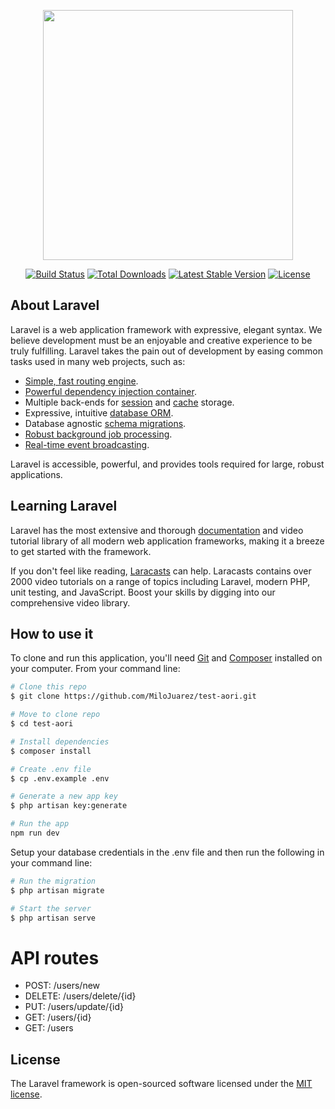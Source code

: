 <p align="center"><a href="https://laravel.com" target="_blank"><img src="https://raw.githubusercontent.com/laravel/art/master/logo-lockup/5%20SVG/2%20CMYK/1%20Full%20Color/laravel-logolockup-cmyk-red.svg" width="400"></a></p>

<p align="center">
<a href="https://travis-ci.org/laravel/framework"><img src="https://travis-ci.org/laravel/framework.svg" alt="Build Status"></a>
<a href="https://packagist.org/packages/laravel/framework"><img src="https://img.shields.io/packagist/dt/laravel/framework" alt="Total Downloads"></a>
<a href="https://packagist.org/packages/laravel/framework"><img src="https://img.shields.io/packagist/v/laravel/framework" alt="Latest Stable Version"></a>
<a href="https://packagist.org/packages/laravel/framework"><img src="https://img.shields.io/packagist/l/laravel/framework" alt="License"></a>
</p>

## About Laravel

Laravel is a web application framework with expressive, elegant syntax. We believe development must be an enjoyable and creative experience to be truly fulfilling. Laravel takes the pain out of development by easing common tasks used in many web projects, such as:

-   [Simple, fast routing engine](https://laravel.com/docs/routing).
-   [Powerful dependency injection container](https://laravel.com/docs/container).
-   Multiple back-ends for [session](https://laravel.com/docs/session) and [cache](https://laravel.com/docs/cache) storage.
-   Expressive, intuitive [database ORM](https://laravel.com/docs/eloquent).
-   Database agnostic [schema migrations](https://laravel.com/docs/migrations).
-   [Robust background job processing](https://laravel.com/docs/queues).
-   [Real-time event broadcasting](https://laravel.com/docs/broadcasting).

Laravel is accessible, powerful, and provides tools required for large, robust applications.

## Learning Laravel

Laravel has the most extensive and thorough [documentation](https://laravel.com/docs) and video tutorial library of all modern web application frameworks, making it a breeze to get started with the framework.

If you don't feel like reading, [Laracasts](https://laracasts.com) can help. Laracasts contains over 2000 video tutorials on a range of topics including Laravel, modern PHP, unit testing, and JavaScript. Boost your skills by digging into our comprehensive video library.

## How to use it

To clone and run this application, you'll need <a href="https://git-scm.com" target="_blank">Git</a> and <a href="https://getcomposer.org/download/" target="_blank">Composer</a> installed on your computer. From your command line:

```bash
# Clone this repo
$ git clone https://github.com/MiloJuarez/test-aori.git

# Move to clone repo
$ cd test-aori

# Install dependencies
$ composer install

# Create .env file
$ cp .env.example .env

# Generate a new app key
$ php artisan key:generate

# Run the app
npm run dev
```

Setup your database credentials in the .env file and then run the following in your command line:

```bash
# Run the migration
$ php artisan migrate

# Start the server
$ php artisan serve
```

# API routes

-   POST: /users/new
-   DELETE: /users/delete/{id}
-   PUT: /users/update/{id}
-   GET: /users/{id}
-   GET: /users

## License

The Laravel framework is open-sourced software licensed under the [MIT license](https://opensource.org/licenses/MIT).
